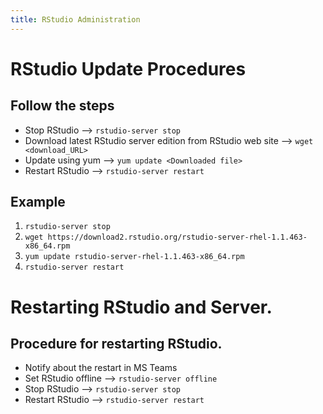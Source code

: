 ```yaml
---
title: RStudio Administration
---
```



# RStudio Update Procedures

## Follow the steps

- Stop RStudio --> ``` rstudio-server stop ```
- Download latest RStudio server edition from RStudio web site --> ``` wget <download_URL> ```
- Update using yum --> ``` yum update <Downloaded file> ```
- Restart RStudio --> ``` rstudio-server restart ```


## Example

1. ``` rstudio-server stop ```
1. ``` wget https://download2.rstudio.org/rstudio-server-rhel-1.1.463-x86_64.rpm ```
1. ``` yum update rstudio-server-rhel-1.1.463-x86_64.rpm ```
1. ``` rstudio-server restart ```



# Restarting RStudio and Server.

## Procedure for restarting RStudio.

- Notify about the restart in MS Teams
- Set RStudio offline --> ``` rstudio-server offline ```
- Stop RStudio --> ``` rstudio-server stop ```
- Restart RStudio --> ``` rstudio-server restart ```
